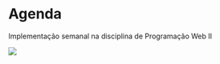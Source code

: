 # Agenda
Implementação semanal na disciplina de Programação Web II

<img src="http://img.shields.io/static/v1?label=STATUS&message=CONCLU%C3%8DDO&color=GREEN&style=for-the-badge"/>

